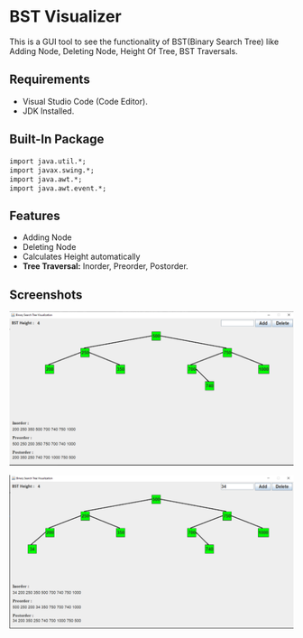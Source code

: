 # BST Visualizer

This is a GUI tool to see the functionality of BST(Binary Search Tree) like Adding Node, Deleting Node,
Height Of Tree, BST Traversals.


## Requirements

- Visual Studio Code (Code Editor).
- JDK Installed.
## Built-In Package

```
import java.util.*;
import javax.swing.*;
import java.awt.*;
import java.awt.event.*;

```
## Features

- Adding Node
- Deleting Node
- Calculates Height automatically
- **Tree Traversal:** Inorder, Preorder, Postorder.
## Screenshots

![App Screenshot](https://github.com/prog-cy/BST-Visualizer/blob/master/screen1.png)

![App Screenshot](https://github.com/prog-cy/BST-Visualizer/blob/master/screen2.png)
